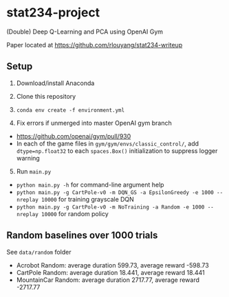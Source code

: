 # stat234-project
(Double) Deep Q-Learning and PCA using OpenAI Gym

Paper located at https://github.com/rlouyang/stat234-writeup

## Setup
1. Download/install Anaconda

2. Clone this repository

3. ``conda env create -f environment.yml``

4. Fix errors if unmerged into master OpenAI gym branch
- https://github.com/openai/gym/pull/930
- In each of the game files in `gym/gym/envs/classic_control/`, add `dtype=np.float32` to each `spaces.Box()` initialization to suppress logger warning

5. Run ``main.py``
- ``python main.py -h`` for command-line argument help
- ``python main.py -g CartPole-v0 -m DQN_GS -a EpsilonGreedy -e 1000 --nreplay 10000`` for training grayscale DQN
- ``python main.py -g CartPole-v0 -m NoTraining -a Random -e 1000 --nreplay 10000`` for random policy

## Random baselines over 1000 trials
See ``data/random`` folder
- Acrobot Random: average duration 599.73, average reward -598.73
- CartPole Random: average duration 18.441, average reward 18.441
- MountainCar Random: average duration 2717.77, average reward -2717.77
